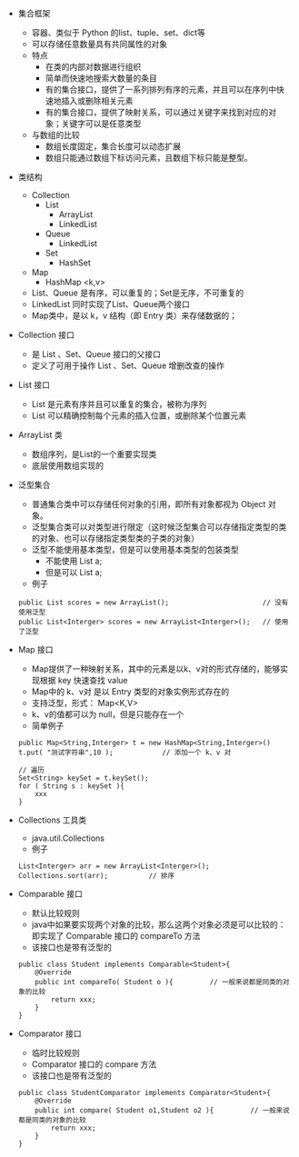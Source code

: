 
* 集合框架
    * 容器、类似于 Python 的list、tuple、set、dict等
    * 可以存储任意数量具有共同属性的对象
    * 特点
        * 在类的内部对数据进行组织
        * 简单而快速地搜索大数量的条目
        * 有的集合接口，提供了一系列排列有序的元素，并且可以在序列中快速地插入或删除相关元素
        * 有的集合接口，提供了映射关系，可以通过关键字来找到对应的对象；关键字可以是任意类型
    * 与数组的比较
        * 数组长度固定，集合长度可以动态扩展
        * 数组只能通过数组下标访问元素，且数组下标只能是整型。

* 类结构
    * Collection
        * List
            * ArrayList
            * LinkedList
        * Queue
            * LinkedList
        * Set
            * HashSet
    * Map
        * HashMap <k,v>
    * List、Queue 是有序，可以重复的；Set是无序，不可重复的
    * LinkedList 同时实现了List、Queue两个接口
    * Map类中，是以 k，v 结构（即 Entry 类）来存储数据的；

* Collection 接口
    * 是 List 、Set、Queue 接口的父接口
    * 定义了可用于操作 List 、Set、Queue 增删改查的操作

* List 接口
    * List 是元素有序并且可以重复的集合，被称为序列
    * List 可以精确控制每个元素的插入位置，或删除某个位置元素

* ArrayList 类
    * 数组序列，是List的一个重要实现类
    * 底层使用数组实现的

* 泛型集合
    * 普通集合类中可以存储任何对象的引用，即所有对象都视为 Object 对象。
    * 泛型集合类可以对类型进行限定（这时候泛型集合可以存储指定类型的类的对象、也可以存储指定类型类的子类的对象）
    * 泛型不能使用基本类型，但是可以使用基本类型的包装类型
        * 不能使用 List<int> a;
        * 但是可以 List<Interger> a;
    * 例子
    ```
    public List scores = new ArrayList();                       // 没有使用泛型
    public List<Interger> scores = new ArrayList<Interger>();   // 使用了泛型
    ```

* Map 接口
    * Map提供了一种映射关系，其中的元素是以k、v对的形式存储的，能够实现根据 key 快速查找 value
    * Map中的 k、v对 是以 Entry 类型的对象实例形式存在的
    * 支持泛型，形式： Map<K,V>
    * k、v的值都可以为 null，但是只能存在一个
    * 简单例子
    ```
    public Map<String,Interger> t = new HashMap<String,Interger>()
    t.put( "测试字符串",10 );            // 添加一个 k、v 对

    // 遍历
    Set<String> keySet = t.keySet();
    for ( String s : keySet ){
        xxx
    }
    ```

* Collections 工具类
    * java.util.Collections
    * 例子
    ```
    List<Interger> arr = new ArrayList<Interger>();
    Collections.sort(arr);          // 排序
    ```

* Comparable 接口
    * 默认比较规则
    * java中如果要实现两个对象的比较，那么这两个对象必须是可以比较的：即实现了 Comparable 接口的 compareTo 方法
    * 该接口也是带有泛型的
    ```
    public class Student implements Comparable<Student>{
        @Override
        public int compareTo( Student o ){         // 一般来说都是同类的对象的比较
            return xxx;
        }
    }
    ```

* Comparator 接口
    * 临时比较规则
    * Comparator 接口的 compare 方法
    * 该接口也是带有泛型的
    ```
    public class StudentComparator implements Comparator<Student>{
        @Override
        public int compare( Student o1,Student o2 ){         // 一般来说都是同类的对象的比较
            return xxx;
        }
    }
    ```



